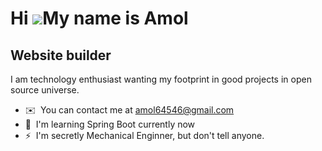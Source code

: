 Hi ![](https://user-images.githubusercontent.com/18350557/176309783-0785949b-9127-417c-8b55-ab5a4333674e.gif)My name is Amol
============================================================================================================================

Website builder
---------------

I am technology enthusiast wanting my footprint in good projects in open source universe.

*   ✉️  You can contact me at [amol64546@gmail.com](mailto:amol64546@gmail.com)
*   🧠  I'm learning Spring Boot currently now
*   ⚡  I'm secretly Mechanical Enginner, but don't tell anyone.
